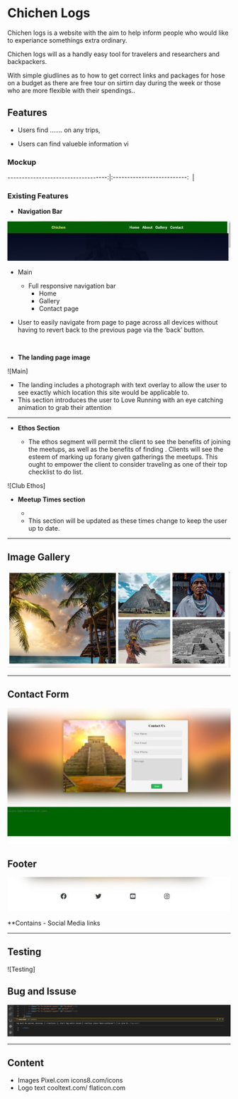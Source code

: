 # Chichen Logs

Chichen logs is a website with the aim to help inform people who would like to experiance somethings extra ordinary.

Chichen logs will as a handly easy tool for travelers and researchers and backpackers.

With simple giudlines as to how to get correct links and packages for hose on a budget as there are free tour on sirtirn day during the week or those who are more flexible with their spendings..

## Features

- Users find ....... on any trips,

- Users can find valueble information vi

### Mockup

-----------------------------------:|:--------------------------:
![]()     |     ![]()

### Existing Features


- **Navigation Bar**

![Navbar](/assets/media/Screenshotnavbar.jpg)

  - Main
    - Full responsive navigation bar
      - Home
      - Gallery
      - Contact page

  - User to easily navigate from page to page across all devices without  having to revert back to the previous page via the ‘back’ button.

<br>



- **The landing page image**

![Main]


  - The landing includes a photograph with text overlay to allow the user to see exactly which location this site would be applicable to.
  - This section introduces the user to Love Running with an eye catching animation to grab their attention

<hr>

- **Ethos Section**

  - The ethos segment will permit the client to see the benefits of joining the meetups, as well as the benefits of finding . 
Clients will see the esteem of marking up forany given gatherings the meetups. This ought to empower the client to consider traveling as one of their top checklist to do list.

![Club Ethos]

- **Meetup Times section**

  - 
  - This section will be updated as these times change to keep the user up to date.

<hr>

## Image Gallery


![Gallery](/assets/media/Screenshotimagegallery.jpg)

<hr>

## Contact Form

![Contact Form](/assets/media/Screenshotform.jpg)


## Footer

![Footer](/assets/media/Screenshotfooter.jpg)

  **Contains
    - Social Media links


<hr>

## Testing

![Testing]


## Bug and Issuse

![Erros](/assets/media/Screenshot%20bugs.png)

<hr>

## Content

* Images
 Pixel.com
 icons8.com/icons
* Logo text 
 cooltext.com/
 flaticon.com
